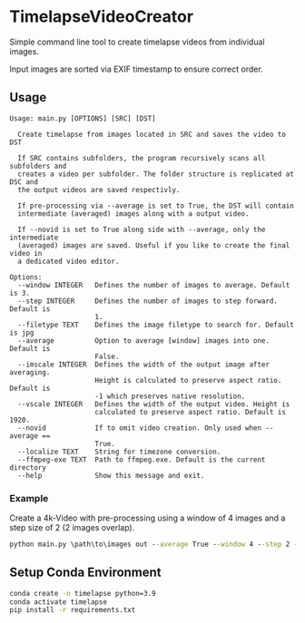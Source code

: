 # TimelapseVideoCreator
Simple command line tool to create timelapse videos from individual images. 

Input images are sorted via EXIF timestamp to ensure correct order. 


## Usage
```text
Usage: main.py [OPTIONS] [SRC] [DST]

  Create timelapse from images located in SRC and saves the video to DST

  If SRC contains subfolders, the program recursively scans all subfolders and
  creates a video per subfolder. The folder structure is replicated at DSC and
  the output videos are saved respectivly.

  If pre-processing via --average is set to True, the DST will contain
  intermediate (averaged) images along with a output video.

  If --novid is set to True along side with --average, only the intermediate
  (averaged) images are saved. Useful if you like to create the final video in
  a dedicated video editor.

Options:
  --window INTEGER   Defines the number of images to average. Default is 3.
  --step INTEGER     Defines the number of images to step forward. Default is
                     1.
  --filetype TEXT    Defines the image filetype to search for. Default is jpg
  --average          Option to average [window] images into one. Default is
                     False.
  --imscale INTEGER  Defines the width of the output image after averaging.
                     Height is calculated to preserve aspect ratio. Default is
                     -1 which preserves native resolution.
  --vscale INTEGER   Defines the width of the output video. Height is
                     calculated to preserve aspect ratio. Default is 1920.
  --novid            If to omit video creation. Only used when --average ==
                     True.
  --localize TEXT    String for timezone conversion.
  --ffmpeg-exe TEXT  Path to ffmpeg.exe. Default is the current directory
  --help             Show this message and exit.

```

### Example

Create a 4k-Video with pre-processing using a window of 4 images and a step size of 2 (2 images overlap). 
```cmd
python main.py \path\to\images out --average True --window 4 --step 2 --vscale 4096 --ffmpeg_exe \ffmpeg-4.4.1-full_build\bin\ffmpeg.exe
```

## Setup Conda Environment
```cmd 
conda create -n timelapse python=3.9
conda activate timelapse
pip install -r requirements.txt
```
